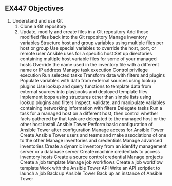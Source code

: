 ## EX447 Objectives

1. Understand and use Git
   1. Clone a Git repository
   2. Update, modify and create files in a Git repository
Add those modified files back into the Git repository
Manage inventory variables
Structure host and group variables using multiple files per host or group
Use special variables to override the host, port, or remote user Ansible uses for a specific host
Set up directories containing multiple host variable files for some of your managed hosts
Override the name used in the inventory file with a different name or IP address
Manage task execution
Control privilege execution
Run selected tasks
Transform data with filters and plugins
Populate variables with data from external sources using lookup plugins
Use lookup and query functions to template data from external sources into playbooks and deployed template files
Implement loops using structures other than simple lists using lookup plugins and filters
Inspect, validate, and manipulate variables containing networking information with filters
Delegate tasks
Run a task for a managed host on a different host, then control whether facts gathered by that task are delegated to the managed host or the other host
Install Ansible Tower
Perform basic configuration of Ansible Tower after configuration
Manage access for Ansible Tower
Create Ansible Tower users and teams and make associations of one to the other
Manage inventories and credentials
Manage advanced inventories
Create a dynamic inventory from an identity management server or a database server
Create machine credentials to access inventory hosts
Create a source control credential
Manage projects
Create a job template
Manage job workflows
Create a job workflow template
Work with the Ansible Tower API
Write an API scriptlet to launch a job
Back up Ansible Tower
Back up an instance of Ansible Tower
